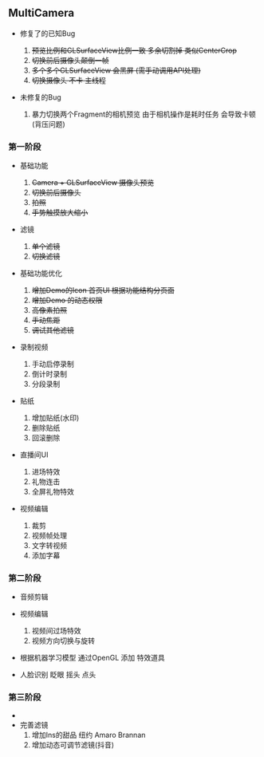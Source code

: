 ## MultiCamera

* 修复了的已知Bug
  1. ~~预览比例和GLSurfaceView比例一致 多余切割掉 类似CenterCrop~~
  2. ~~切换前后摄像头颠倒一帧~~
  3. ~~多个多个GLSurfaceView 会黑屏 (需手动调用API处理)~~
  4. ~~切换摄像头 不卡 主线程~~
  
* 未修复的Bug
  1. 暴力切换两个Fragment的相机预览 由于相机操作是耗时任务 会导致卡顿 (背压问题)

### 第一阶段
* 基础功能
  1. ~~Camera + GLSurfaceView 摄像头预览~~
  2. ~~切换前后摄像头~~
  3. ~~拍照~~
  4. ~~手势触摸放大缩小~~
    
* 滤镜
  1. ~~单个滤镜~~
  2. ~~切换滤镜~~
  
* 基础功能优化
  1. ~~增加Demo的Icon 首页UI 根据功能结构分页面~~
  2. ~~增加Demo 的动态权限~~
  3. ~~高像素拍照~~
  4. ~~手动焦距~~
  5. ~~调试其他滤镜~~
  
* 录制视频
  1. 手动启停录制
  2. 倒计时录制
  3. 分段录制

* 贴纸
  1. 增加贴纸(水印)
  2. 删除贴纸
  3. 回滚删除
  
* 直播间UI
  1. 进场特效
  2. 礼物连击
  3. 全屏礼物特效

* 视频编辑
  1. 裁剪
  2. 视频帧处理
  3. 文字转视频
  4. 添加字幕
  
### 第二阶段

* 音频剪辑
  
* 视频编辑
  1. 视频间过场特效
  2. 视频方向切换与旋转
  
* 根据机器学习模型 通过OpenGL 添加 特效道具
* 人脸识别 眨眼 摇头 点头

### 第三阶段
* 
* 完善滤镜
  1. 增加Ins的甜品 纽约 Amaro Brannan
  2. 增加动态可调节滤镜(抖音)
  

